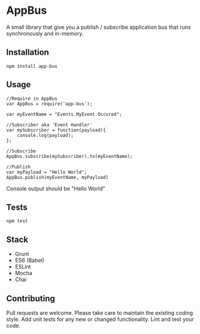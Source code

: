 AppBus
=========

A small library that give you a publish / subscribe application bus that runs synchronously and in-memory.

## Installation

  `npm install app-bus`

## Usage

    //Require in AppBus
    var AppBus = require('app-bus');
    
    var myEventName = "Events.MyEvent.Occured";

    //Subscriber aka 'Event Handler'
    var mySubscriber = function(payload){
        console.log(payload);   
    };
    
    //Subscribe
    AppBus.subscribe(mySubscriber).to(myEventName);
    
    //Publish
    var myPayload = "Hello World";
    AppBus.publish(myEventName, myPayload)
  
  
  Console output should be "Hello World"

## Tests
    
  `npm test`
  
## Stack
  
  * Grunt
  * ES6 (Babel)
  * ESLint
  * Mocha
  * Chai

## Contributing

Pull requests are welcome. Please take care to maintain the existing coding style. Add unit tests for any new or changed functionality. Lint and test your code.